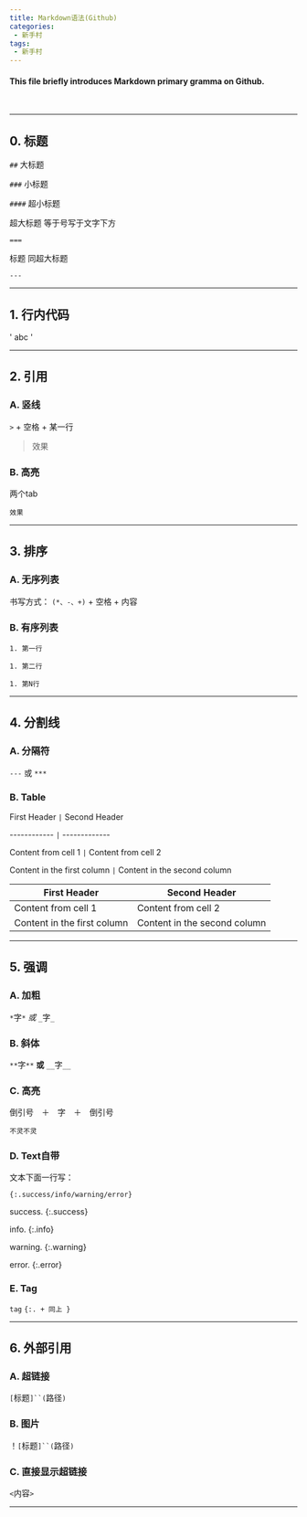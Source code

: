 ```yaml
---
title: Markdown语法(Github)
categories:
 - 新手村
tags:
 - 新手村
---
```


#### This file briefly introduces Markdown primary gramma on Github.
<br />

<!--more-->

***

## 0. 标题

`##` 大标题

`###` 小标题

`####` 超小标题

超大标题  等于号写于文字下方

` === `

标题  同超大标题

` --- `

***

## 1. 行内代码

' abc '

***
## 2. 引用

### A. 竖线

`>` + 空格 + 某一行

> 效果

### B. 高亮

两个tab

    效果

***

## 3. 排序

### A. 无序列表

书写方式： `(*、-、+)` + 空格 + 内容

### B. 有序列表

`1. 第一行`

`1. 第二行`

`1. 第N行`

***

## 4. 分割线

### A. 分隔符

`---` 或 `***`

### B. Table

First Header `|` Second Header

------------ `|` -------------

Content from cell 1 `|` Content from cell 2

Content in the first column `|` Content in the second column

First Header | Second Header
------------ | -------------
Content from cell 1 | Content from cell 2
Content in the first column | Content in the second column

***

## 5. 强调

### A. 加粗

`*`字`*`  *或*  `_`字`_`

### B. 斜体

`**`字`**` **或** `__`字`__`

### C. 高亮

倒引号　＋　字　＋　倒引号

`不灵不灵`

### D. Text自带

文本下面一行写：

`{:.success/info/warning/error}`

success.
{:.success}

info.
{:.info}

warning.
{:.warning}

error.
{:.error}

### E. Tag

`tag` `{:. + 同上 }`

***

## 6. 外部引用

### A. 超链接

`[`标题`]``(`路径`)`

### B. 图片

！`[`标题`]``(`路径`)`

### C. 直接显示超链接

`<`内容`>`

***
